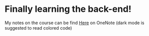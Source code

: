 # Finally learning the back-end!

My notes on the course can be find [Here](https://onedrive.live.com/redir?resid=622F45AEE6F43D56%211220&page=Edit&wd=target%28C.%20Science.one%7C0EAC6510-568D-401D-B9D8-319CF4B7D68D%2FNode%7Cebcb6e0d-3782-488b-abe1-0b7372a48137%2F%29&wdorigin=703) on OneNote (dark mode is suggested to read colored code)
